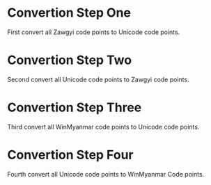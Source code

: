 # Convertion Step One
First convert all Zawgyi code points to Unicode code points.

# Convertion Step Two
Second convert all Unicode code points to Zawgyi code points.

# Convertion Step Three
Third convert all WinMyanmar code points to Unicode code points.

# Convertion Step Four
Fourth convert all Unicode code points to WinMyanmar Code points.
